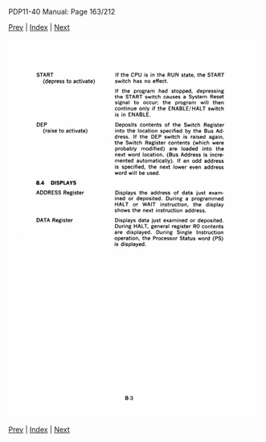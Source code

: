 PDP11-40 Manual: Page 163/212

[Prev](pdp11-40-000162.html) | [Index](index.html) | [Next](pdp11-40-000164.html)

![](pdp11-40-000163.gif)

[Prev](pdp11-40-000162.html) | [Index](index.html) | [Next](pdp11-40-000164.html)

